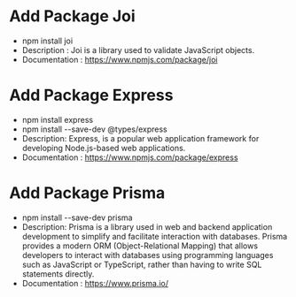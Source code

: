 # Add Package Joi

- npm install joi
- Description : Joi is a library used to validate JavaScript objects.
- Documentation : https://www.npmjs.com/package/joi

# Add Package Express

- npm install express
- npm install --save-dev @types/express
- Description: Express, is a popular web application framework for developing Node.js-based web applications.
- Documentation : https://www.npmjs.com/package/express

# Add Package Prisma

- npm install --save-dev prisma
- Description: Prisma is a library used in web and backend application development to simplify and facilitate
  interaction with databases. Prisma provides a modern ORM (Object-Relational Mapping) that allows developers to
  interact with databases using programming languages such as JavaScript or TypeScript, rather than having to write SQL
  statements directly.
- Documentation : https://www.prisma.io/